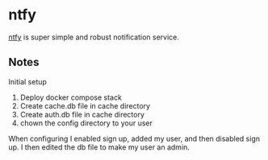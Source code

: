 # ntfy

[ntfy](https://docs.ntfy.sh/) is super simple and robust notification service.

## Notes

Initial setup

1. Deploy docker compose stack
2. Create cache.db file in cache directory
3. Create auth.db file in cache directory
4. chown the config directory to your user

When configuring I enabled sign up, added my user, and then disabled sign up. I then edited the db file to make my user an admin.
